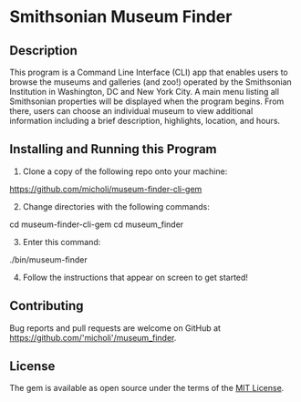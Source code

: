 # Smithsonian Museum Finder

## Description

This program is a Command Line Interface (CLI) app that enables users to browse the museums and galleries (and zoo!) operated by the Smithsonian Institution in Washington, DC and New York City. A main menu listing all Smithsonian properties will be displayed when the program begins. From there, users can choose an individual museum to view additional information including a brief description, highlights, location, and hours.

## Installing and Running this Program

1. Clone a copy of the following repo onto your machine:

https://github.com/micholi/museum-finder-cli-gem

2. Change directories with the following commands:

cd museum-finder-cli-gem
cd museum_finder

3. Enter this command:

./bin/museum-finder

4. Follow the instructions that appear on screen to get started!

## Contributing

Bug reports and pull requests are welcome on GitHub at https://github.com/'micholi'/museum_finder.

## License

The gem is available as open source under the terms of the [MIT License](https://opensource.org/licenses/MIT).
